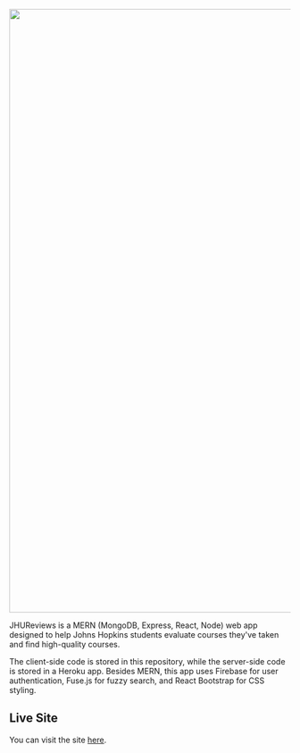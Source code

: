 <p align="center">
  <img href="https://jhureviews.com" src="https://i.ibb.co/NZfyywD/social-preview.png" width="1080"/>
</p>

JHUReviews is a MERN (MongoDB, Express, React, Node) web app designed to help Johns Hopkins students evaluate courses they've taken and find high-quality courses. 

The client-side code is stored in this repository, while the server-side code is stored in a Heroku app. Besides MERN, this app uses Firebase for user authentication, Fuse.js for fuzzy search, and React Bootstrap for CSS styling.

## Live Site
You can visit the site [here](https://jhureviews.com/).
